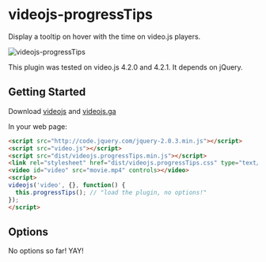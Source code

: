 # videojs-progressTips

Display a tooltip on hover with the time on video.js players.

![videojs-progressTips](https://dl.dropboxusercontent.com/u/3086081/DONT-DELETE/videojs-progressTips.png)


This plugin was tested on video.js 4.2.0 and 4.2.1.
It depends on jQuery.

## Getting Started
Download [videojs](http://www.videojs.com/) and [videojs.ga](https://github.com/mickey/videojs-ga)

In your web page:
```html
<script src="http://code.jquery.com/jquery-2.0.3.min.js"></script>
<script src="video.js"></script>
<script src="dist/videojs.progressTips.min.js"></script>
<link rel="stylesheet" href="dist/videojs.progressTips.css" type="text/css" />
<video id="video" src="movie.mp4" controls></video>
<script>
videojs('video', {}, function() {
  this.progressTips(); // "load the plugin, no options!"
});
</script>
```

## Options

No options so far! YAY!